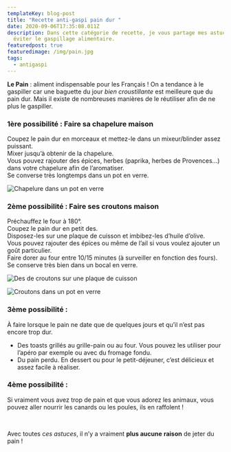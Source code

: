 ```yaml
---
templateKey: blog-post
title: "Recette anti-gaspi pain dur "
date: 2020-09-06T17:35:08.011Z
description: Dans cette catégorie de recette, je vous partage mes astuces pour
  éviter le gaspillage alimentaire.
featuredpost: true
featuredimage: /img/pain.jpg
tags:
  - antigaspi
---
```

**Le Pain** : aliment indispensable pour les Français ! On a tendance à le gaspiller car une baguette du jour *bien croustillante* est meilleure que du pain dur. Mais il existe de nombreuses manières de le réutiliser afin de ne plus le gaspiller.

### 1ère possibilité : Faire sa chapelure maison

Coupez le pain dur en morceaux et mettez-le dans un mixeur/blinder assez puissant.\
Mixer jusqu’à obtenir de la chapelure.\
Vous pouvez rajouter des épices, herbes (paprika, herbes de Provences…) dans votre chapelure afin de l’aromatiser.\
Se converse très longtemps dans un pot en verre.

![Chapelure dans un pot en verre](/img/chapelure-.jpg "Chapelure")

### 2ème possibilité : Faire ses croutons maison

Préchauffez le four à 180°.\
Coupez le pain dur en petit des.\
Disposez-les sur une plaque de cuisson et imbibez-les d’huile d’olive.\
Vous pouvez rajouter des épices ou même de l’ail si vous voulez ajouter un goût particulier.\
Faire dorer au four entre 10/15 minutes (à surveiller en fonction des fours).\
Se conserve très bien dans un bocal en verre.

![Des de croutons sur une plaque de cuisson ](/img/20200906_172024.jpg "Cuisson croutons ")

![Croutons dans un pot en verre](/img/croutons.jpg "Croutons ")

### 3ème possibilité :

À faire lorsque le pain ne date que de quelques jours et qu’il n’est pas encore trop dur.

* Des toasts grillés au grille-pain ou au four. Vous pouvez les utiliser pour l’apéro par exemple ou avec du fromage fondu.
* Du pain perdu. En dessert ou pour le petit-déjeuner, c’est délicieux et assez facile à réaliser.

### 4ème possibilité :

Si vraiment vous avez trop de pain et que vous adorez les animaux, vous pouvez aller nourrir les canards ou les poules, ils en raffolent !

<br>

Avec toutes c*es astuces*, il n’y a vraiment **plus aucune** **raison** de jeter du pain !